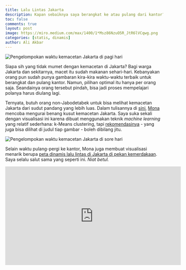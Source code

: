 ```yaml
---
title: Lalu Lintas Jakarta
description: Kapan sebaiknya saya berangkat ke atau pulang dari kantor?
toc: false
comments: true
layout: post
image: https://miro.medium.com/max/1400/1*Msz86NzuO5R_JtR6lVCqwg.png
categories: [statis, dinamis]
author: Ali Akbar
---
```


![Pengelompokan waktu kemacetan Jakarta di pagi hari](https://miro.medium.com/max/1400/1*Msz86NzuO5R_JtR6lVCqwg.png)

Siapa sih yang tidak mumet dengan kemacetan di Jakarta? Bagi warga Jakarta dan sekitarnya, macet itu sudah makanan sehari-hari. Kebanyakan orang pun sudah punya gambaran kira-kira waktu-waktu terbaik untuk berangkat dan pulang kantor. Namun, pilihan optimal itu hanya per orang saja. Seandainya orang tersebut pindah, bisa jadi proses mempelajari polanya harus diulang lagi.

Ternyata, butuh orang non-Jabodetabek untuk bisa melihat kemacetan Jakarta dari sudut pandang yang lebih luas. Dalam tulisannya di [sini](https://medium.com/datasekitar/jakarta-commute-time-c73b54644933), [Mona](https://twitter.com/nmonarizqa) mencoba mengurai benang kusut kemacetan Jakarta. Saya suka sekali dengan visualisasi ini karena dibuat menggunakan teknik *machine learning* yang relatif sederhana: k-Means clustering, tapi [rekomendasinya](https://medium.com/datasekitar/jakarta-commute-time-c73b54644933) - yang juga bisa dilihat di judul tiap gambar - boleh dibilang jitu.

![Pengelompokan waktu kemacetan Jakarta di sore hari](https://miro.medium.com/max/1400/1*EMd6TQH2Dngibivzvag1mQ.png)

Selain waktu pulang-pergi ke kantor, Mona juga membuat visualisasi menarik berupa [peta dinamis lalu lintas di Jakarta di pekan kemerdakaan](https://medium.com/datasekitar/lalu-lintas-jakarta-di-pekan-kemerdekaan-2f0d67c23240). Saya selalu salut sama yang seperti ini. *Niat betul.*

<iframe width="560" height="315" src="https://www.youtube.com/embed/ddA2lXw6qPU" frameborder="0" allow="accelerometer; autoplay; encrypted-media; gyroscope; picture-in-picture" allowfullscreen></iframe>